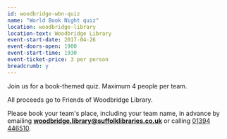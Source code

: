 ```yaml
---
id: woodbridge-wbn-quiz
name: "World Book Night quiz"
location: woodbridge-library
location-text: Woodbridge Library
event-start-date: 2017-04-26
event-doors-open: 1900
event-start-time: 1930
event-ticket-price: 3 per person
breadcrumb: y
---
```


Join us for a book-themed quiz. Maximum 4 people per team.

All proceeds go to Friends of Woodbridge Library.

Please book your team's place, including your team name, in advance by emailing **woodbridge.library@suffolklibraries.co.uk** or calling [01394 446510](tel:01394446510).
